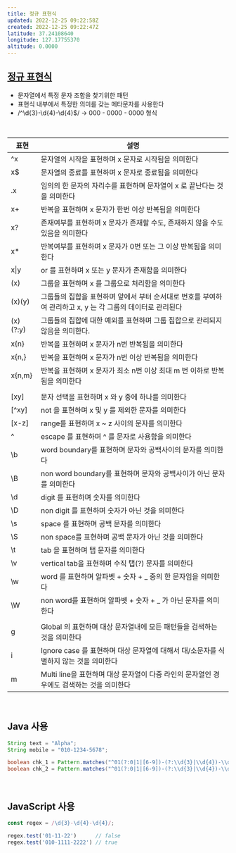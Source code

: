 ```yaml
---
title: 정규 표현식
updated: 2022-12-25 09:22:58Z
created: 2022-12-25 09:22:47Z
latitude: 37.24108640
longitude: 127.17755370
altitude: 0.0000
---
```


## [정규 표현식](https://regexr.com/)
- 문자열에서 특정 문자 조합을 찾기위한 패턴
- 표현식 내부에서 특정한 의미를 갖는 메타문자를 사용한다
- /^\d{3}-\d{4}-\d{4}$/ → 000 - 0000 - 0000 형식
<br>

|표현|설명|
|--|--|
| ^x| 문자열의 시작을 표현하며 x 문자로 시작됨을 의미한다
|x$| 문자열의 종료를 표현하며 x 문자로 종료됨을 의미한다
| .x| 임의의 한 문자의 자리수를 표현하며 문자열이 x 로 끝난다는 것을 의미한다
| x+| 반복을 표현하며 x 문자가 한번 이상 반복됨을 의미한다
| x?| 존재여부를 표현하며 x 문자가 존재할 수도, 존재하지 않을 수도 있음을 의미한다
| x*| 반복여부를 표현하며 x 문자가 0번 또는 그 이상 반복됨을 의미한다
| x\|y| or 를 표현하며 x 또는 y 문자가 존재함을 의미한다
| (x)|그룹을 표현하며 x 를 그룹으로 처리함을 의미한다
| (x)(y)|그룹들의 집합을 표현하며 앞에서 부터 순서대로 번호를 부여하여 관리하고 x, y 는 각 그룹의 데이터로 관리된다
| (x)(?:y)|그룹들의 집합에 대한 예외를 표현하며 그룹 집합으로 관리되지 않음을 의미한다.
| x{n}| 반복을 표현하며 x 문자가 n번 반복됨을 의미한다
| x{n,}| 반복을 표현하며 x 문자가 n번 이상 반복됨을 의미한다
| x{n,m}| 반복을 표현하며 x 문자가 최소 n번 이상 최대 m 번 이하로 반복됨을 의미한다
|||
|[xy]|문자 선택을 표현하며 x 와 y 중에 하나를 의미한다
| [^xy]|not 을 표현하며  x 및 y 를 제외한 문자를 의미한다
| [x-z]|range를 표현하며 x ~ z 사이의 문자를 의미한다
| \^|escape 를 표현하며 ^ 를 문자로 사용함을 의미한다
| \b|word boundary를 표현하며 문자와 공백사이의 문자를 의미한다
| \B|non word boundary를 표현하며 문자와 공백사이가 아닌 문자를 의미한다
| \d|digit 를 표현하며 숫자를 의미한다
| \D|non digit 를 표현하며 숫자가 아닌 것을 의미한다
| \s|space 를 표현하며 공백 문자를 의미한다
| \S|non space를 표현하며 공백 문자가 아닌 것을 의미한다
| \t|tab 을 표현하며 탭 문자를 의미한다
| \v|vertical tab을 표현하며 수직 탭(?) 문자를 의미한다
| \w|word 를 표현하며 알파벳 + 숫자 + _ 중의 한 문자임을 의미한다
| \W|non word를 표현하며 알파벳 + 숫자 + _ 가 아닌 문자를 의미한다
|||
| g|Global 의 표현하며 대상 문자열내에 모든 패턴들을 검색하는 것을 의미한다
| i|Ignore case 를 표현하며 대상 문자열에 대해서 대/소문자를 식별하지 않는 것을 의미한다
| m|Multi line을 표현하며 대상 문자열이 다중 라인의 문자열인 경우에도 검색하는 것을 의미한다
<br>

## Java 사용
```java
String text = "Alpha";
String mobile = "010-1234-5678";

boolean chk_1 = Pattern.matches("^01(?:0|1|[6-9])-(?:\\d{3}|\\d{4})-\\d{4}$", text);	// false
boolean chk_2 = Pattern.matches("^01(?:0|1|[6-9])-(?:\\d{3}|\\d{4})-\\d{4}$", mobile);	// true
```
<br>

## JavaScript 사용
```javascript
const regex = /\d{3}-\d{4}-\d{4}/;

regex.test('01-11-22')		// false
regex.test('010-1111-2222')	// true
```